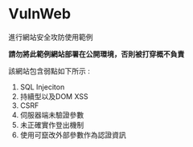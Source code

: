 # VulnWeb
進行網站安全攻防使用範例

<b>請勿將此範例網站部署在公開環境，否則被打穿概不負責</b> <br/>

該網站包含弱點如下所示 : <br/>
<ol>
  <li>SQL Injeciton</li>
  <li>持續型以及DOM XSS</li>
  <li>CSRF</li>
  <li>伺服器端未驗證參數</li>
  <li>未正確實作登出機制</li>
  <li>使用可竄改外部參數作為認證資訊</li>
</ol>
